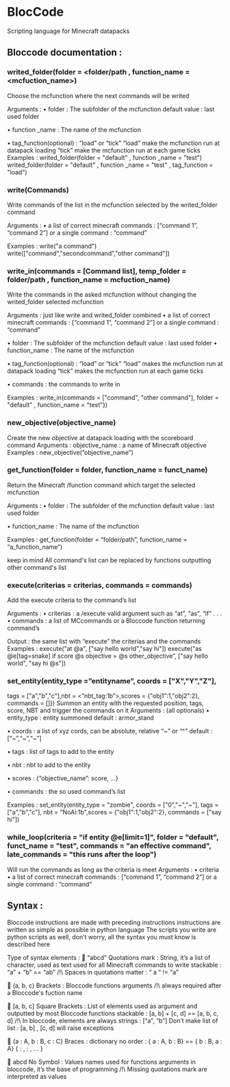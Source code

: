 # BlocCode
Scripting language for Minecraft datapacks

## Bloccode documentation :

### writed_folder(folder = <folder/path , function_name = <mcfuction_name>)
Choose the mcfunction where the next commands will be writed

Arguments :
•	folder : The subfolder of the mcfunction
 	default value : last used folder
 	
•	function _name : The name of the mcfunction
 	
•	tag_function(optional) : “load” or “tick”
“load” make the mcfunction run at datapack loading 
“tick”  make the mcfunction run at each game ticks
Examples :
writed_folder(folder = "default" , function _name = "test")     
writed_folder(folder = "default" , function _name = "test" , tag_function = "load")


### write(Commands)
Write commands of the list in the mcfunction selected by the writed_folder command

Arguments :	
•	a list of correct minecraft commands : 	[“command 1”, “command 2”]
or a single command : 			“command”

Examples :
write("a command")  
write(["command","secondcommand","other command"])


### write_in(commands = [Command list], temp_folder = folder/path , function_name = mcfuction_name)
Write the commands in the asked mcfunction without changing the writed_folder selected mcfunction

Arguments :	just like write and writed_folder combined
•	a list of correct minecraft commands : 	[“command 1”, “command 2”]
or a single command : 			“command”


•	folder : The subfolder of the mcfunction
 	default value : last used folder
•	function_name : The name of the mcfunction

•	tag_function(optional) : “load” or “tick”
 	 “load” makes the mcfunction run at datapack loading 
 	“tick”  makes the mcfunction run at each game ticks
 	
•	commands : the commands to write in


Examples :
write_in(commands = ["command", "other command"], folder = "default" , function_name = "test"})     


### new_objective(objective_name)
Create the new objective at datapack loading with the scoreboard command
Arguments : objective_name : a name of Minecraft objective
Examples :
new_objective(”objective_name”)


### get_function(folder = folder, function_name = funct_name)
Return the Minecraft /function command which target the selected mcfunction

Arguments :
•	folder : The subfolder of the mcfunction
 	default value : last used folder
 	
•	function_name : The name of the mcfunction


Examples :
get_function(folder = “folder/path”, function_name = “a_function_name”)

keep in mind All command's list can be replaced by functions outputting other command's list



### execute(criterias = criterias, commands = commands)
Add the execute criteria to the command’s list

Arguments :
•	criterias : a /execute valid argument such as “at”, “as”, “if” . . . 
•	commands : a list of MCcommands or a Bloccode function returning command’s

Output :
the same list with “execute” the criterias and the commands
Examples :
execute("at @a", ["say hello world","say hi"])
execute("as @e[tag=snake] if score @s objective = @s other_objective”, 
              ["say hello world", "say hi @s"])



### set_entity(entity_type =”entityname”, coords = ["X","Y","Z"],
tags = ["a","b","c"],nbt = <”nbt_tag:1b”>,scores = {"obj1":1,"obj2":2},            commands = [<Command list>]})
Summon an entity with the requested position, tags, score, NBT and trigger the commands on it
Arguments : (all optionals)
•	entity_type : 	entity summoned
 	default : armor_stand
 	
•	coords : 	a list of xyz cords, can be absolute, relative “~” or “^” 
 	default : [“~”,“~”,“~”]
 	
•	tags : 		list of tags to add to the entity

•	nbt :		nbt to add to the entity

•	scores : 	{“objective_name”: score, …}

•	commands :	the so used command’s list

Examples :
set_entity(entity_type = "zombie", coords = ["0","~","~"], tags = ["a","b","c"], 
           nbt = "NoAi:1b",scores = {"obj1":1,"obj2":2}, commands = ["say hi"])


### while_loop(criteria = "if entity @e[limit=1]", folder = "default", funct_name = "test", commands = "an effective command", late_commands = "this runs after the loop")
Will run the commands as long as the criteria is meet
Arguments :	
•	criteria
•	a list of correct minecraft commands : 	[“command 1”, “command 2”]
or a single command : 			“command”


## Syntax :

Bloccode instructions are made with preceding instructions
instructions are written as simple as possible in python language
The scripts you write are python scripts as well, don't worry, all the syntax you must know is described here

Type of syntax elements :
	“abcd” Quotations mark : 	String, it’s a list of character, used as text
 	used for all Minecraft commands to write
 	stackable : “a” + “b” == “ab”
 	/!\ Spaces in quotations matter : “ a “ != “a”
 	
	(a, b, c) Brackets : 			Bloccode functions arguments 
 	/!\ always required after a Bloccode's fuction name
 	
	[a, b, c] Square Brackets : 	List of elements 
 	used as argument and outputted by most Bloccode functions
 	stackable : [a, b] + [c, d] == [a, b, c, d]
 	/!\ In bloccode, elements are always strings : [“a”, “b”]
 	      Don’t make list of list : [a, b] , [c, d] will raise exceptions
 	
	{a : A, b : B, c : C} Braces :	dictionary
 	no order : { a : A, b : B} == { b : B, a : A}
 	{<key1> : <value1>, <key2> : <value2>, … }
 	
	abcd    No Symbol	:		Values names
 	used for functions arguments in bloccode, it’s the base of programming
 	/!\ Missing quotations mark are interpreted as values
